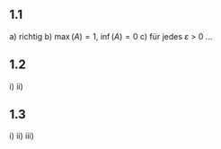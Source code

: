 ## 1.1
a) richtig
b) $\max(A) = 1, \ \inf(A) = 0$ 
c) für jedes $\varepsilon$ > 0 ...

## 1.2
i)
ii)

## 1.3
i)
ii)
iii)

